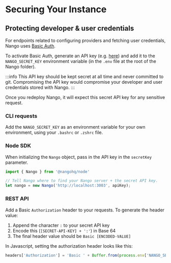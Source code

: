 # Securing Your Instance

## Protecting developer & user credentials

For endpoints related to configuring providers and fetching user credentials, Nango uses [Basic Auth](https://en.wikipedia.org/wiki/Basic_access_authentication).

To activate Basic Auth, generate an API key (e.g. [here](https://codepen.io/corenominal/pen/rxOmMJ)) and add it to the `NANGO_SECRET_KEY` environment variable (in the `.env` file at the root of the Nango folder).

:::info
This API key should be kept secret at all time and never committed to git. Compromising the API key would compromise your developer and user credentials stored with Nango.
:::

Once you redeploy Nango, it will expect this secret API key for any sensitive request. 

### CLI requests

Add the `NANGO_SECRET_KEY` as an environment variable for your own environment, using your `.bashrc` or `.zshrc` file.

### Node SDK

When initializing the `Nango` object, pass in the API key in the `secretKey` parameter.

```ts
import { Nango } from '@nangohq/node'

// Tell Nango where to find your Nango server + the secret API key.
let nango = new Nango('http://localhost:3003', apiKey);
```

### REST API

Add a Basic `Authorization` header to your requests. To generate the header value: 
1. Append the character `:` to your secret API key
2. Encode this (`[SECRET-API-KEY] + ':'`) in Base 64
3. The final header value should be `Basic [ENCODED-VALUE]`

In Javascript, setting the authorization header looks like this: 
```javascript
headers['Authorization'] = 'Basic ' + Buffer.from(process.env['NANGO_SECRET_KEY'] + ':').toString('base64');
```

